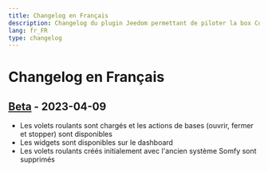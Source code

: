 ```yaml
---
title: Changelog en Français
description: Changelog du plugin Jeedom permettant de piloter la box Connexoon
lang: fr_FR
type: changelog
---
```


# Changelog en Français

## [Beta] - 2023-04-09

- Les volets roulants sont chargés et les actions de bases (ouvrir, fermer et stopper) sont disponibles
- Les widgets sont disponibles sur le dashboard
- Les volets roulants créés initialement avec l'ancien système Somfy sont supprimés

[Beta]: https://github.com/benjaminprevot/jeedom-plugin-connexoon/tree/beta
